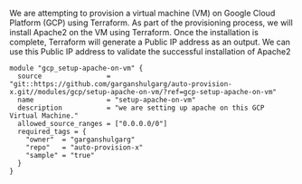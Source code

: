 <!-- BEGIN_TF_DOCS -->

We are attempting to provision a virtual machine (VM) on Google Cloud Platform (GCP) using Terraform. As part of the provisioning process, we will install Apache2 on the VM using Terraform. Once the installation is complete, Terraform will generate a Public IP address as an output. We can use this Public IP address to validate the successful installation of Apache2


```
module "gcp_setup-apache-on-vm" {
  source                = "git::https://github.com/garganshulgarg/auto-provision-x.git//modules/gcp/setup-apache-on-vm/?ref=gcp-setup-apache-on-vm"
  name                  = "setup-apache-on-vm"
  description           = "we are setting up apache on this GCP Virtual Machine."
  allowed_source_ranges = ["0.0.0.0/0"]
  required_tags = {
    "owner"  = "garganshulgarg"
    "repo"   = "auto-provision-x"
    "sample" = "true"
  }
}


```

<!-- END_TF_DOCS -->